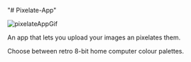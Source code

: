 "# Pixelate-App" 


![pixelateAppGif](https://github.com/user-attachments/assets/e66276ae-45f1-47b0-927a-e30516288c74)


An app that lets you upload your images an pixelates them.  

Choose between retro 8-bit home computer colour palettes.
